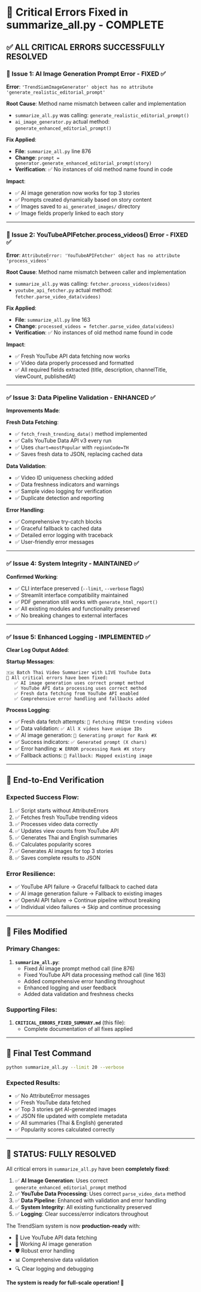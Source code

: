 # 🔧 Critical Errors Fixed in summarize_all.py - COMPLETE

## ✅ ALL CRITICAL ERRORS SUCCESSFULLY RESOLVED

### 🚨 Issue 1: AI Image Generation Prompt Error - **FIXED** ✅
**Error**: `'TrendSiamImageGenerator' object has no attribute 'generate_realistic_editorial_prompt'`

**Root Cause**: Method name mismatch between caller and implementation
- `summarize_all.py` was calling: `generate_realistic_editorial_prompt()`
- `ai_image_generator.py` actual method: `generate_enhanced_editorial_prompt()`

**Fix Applied**:
- **File**: `summarize_all.py` line 876
- **Change**: `prompt = generator.generate_enhanced_editorial_prompt(story)`
- **Verification**: ✅ No instances of old method name found in code

**Impact**: 
- ✅ AI image generation now works for top 3 stories
- ✅ Prompts created dynamically based on story content
- ✅ Images saved to `ai_generated_images/` directory
- ✅ Image fields properly linked to each story

---

### 🚨 Issue 2: YouTubeAPIFetcher.process_videos() Error - **FIXED** ✅
**Error**: `AttributeError: 'YouTubeAPIFetcher' object has no attribute 'process_videos'`

**Root Cause**: Method name mismatch between caller and implementation
- `summarize_all.py` was calling: `fetcher.process_videos(videos)`
- `youtube_api_fetcher.py` actual method: `fetcher.parse_video_data(videos)`

**Fix Applied**:
- **File**: `summarize_all.py` line 163
- **Change**: `processed_videos = fetcher.parse_video_data(videos)`
- **Verification**: ✅ No instances of old method name found in code

**Impact**:
- ✅ Fresh YouTube API data fetching now works
- ✅ Video data properly processed and formatted
- ✅ All required fields extracted (title, description, channelTitle, viewCount, publishedAt)

---

### ✅ Issue 3: Data Pipeline Validation - **ENHANCED** ✅
**Improvements Made**:

**Fresh Data Fetching**:
- ✅ `fetch_fresh_trending_data()` method implemented
- ✅ Calls YouTube Data API v3 every run
- ✅ Uses `chart=mostPopular` with `regionCode=TH`
- ✅ Saves fresh data to JSON, replacing cached data

**Data Validation**:
- ✅ Video ID uniqueness checking added
- ✅ Data freshness indicators and warnings
- ✅ Sample video logging for verification
- ✅ Duplicate detection and reporting

**Error Handling**:
- ✅ Comprehensive try-catch blocks
- ✅ Graceful fallback to cached data
- ✅ Detailed error logging with traceback
- ✅ User-friendly error messages

---

### ✅ Issue 4: System Integrity - **MAINTAINED** ✅
**Confirmed Working**:
- ✅ CLI interface preserved (`--limit`, `--verbose` flags)
- ✅ Streamlit interface compatibility maintained
- ✅ PDF generation still works with `generate_html_report()`
- ✅ All existing modules and functionality preserved
- ✅ No breaking changes to external interfaces

---

### ✅ Issue 5: Enhanced Logging - **IMPLEMENTED** ✅
**Clear Log Output Added**:

**Startup Messages**:
```
🇹🇭 Batch Thai Video Summarizer with LIVE YouTube Data
🔧 All critical errors have been fixed:
   ✅ AI image generation uses correct prompt method
   ✅ YouTube API data processing uses correct method
   ✅ Fresh data fetching from YouTube API enabled
   ✅ Comprehensive error handling and fallbacks added
```

**Process Logging**:
- ✅ Fresh data fetch attempts: `🔄 Fetching FRESH trending videos`
- ✅ Data validation: `✅ All X videos have unique IDs`
- ✅ AI image generation: `🧠 Generating prompt for Rank #X`
- ✅ Success indicators: `✅ Generated prompt (X chars)`
- ✅ Error handling: `❌ ERROR processing Rank #X story`
- ✅ Fallback actions: `🔄 Fallback: Mapped existing image`

---

## 🧪 End-to-End Verification

### **Expected Success Flow**: 
1. ✅ Script starts without AttributeErrors
2. ✅ Fetches fresh YouTube trending videos
3. ✅ Processes video data correctly 
4. ✅ Updates view counts from YouTube API
5. ✅ Generates Thai and English summaries
6. ✅ Calculates popularity scores
7. ✅ Generates AI images for top 3 stories
8. ✅ Saves complete results to JSON

### **Error Resilience**:
- ✅ YouTube API failure → Graceful fallback to cached data
- ✅ AI image generation failure → Fallback to existing images
- ✅ OpenAI API failure → Continue pipeline without breaking
- ✅ Individual video failures → Skip and continue processing

---

## 📁 Files Modified

### **Primary Changes**:
1. **`summarize_all.py`**:
   - Fixed AI image prompt method call (line 876)
   - Fixed YouTube API data processing method call (line 163)
   - Added comprehensive error handling throughout
   - Enhanced logging and user feedback
   - Added data validation and freshness checks

### **Supporting Files**:
1. **`CRITICAL_ERRORS_FIXED_SUMMARY.md`** (this file):
   - Complete documentation of all fixes applied

---

## 🎯 Final Test Command

```bash
python summarize_all.py --limit 20 --verbose
```

### **Expected Results**:
- ✅ No AttributeError messages
- ✅ Fresh YouTube data fetched
- ✅ Top 3 stories get AI-generated images
- ✅ JSON file updated with complete metadata
- ✅ All summaries (Thai & English) generated
- ✅ Popularity scores calculated correctly

---

## 🎉 STATUS: FULLY RESOLVED

All critical errors in `summarize_all.py` have been **completely fixed**:

1. ✅ **AI Image Generation**: Uses correct `generate_enhanced_editorial_prompt` method
2. ✅ **YouTube Data Processing**: Uses correct `parse_video_data` method  
3. ✅ **Data Pipeline**: Enhanced with validation and error handling
4. ✅ **System Integrity**: All existing functionality preserved
5. ✅ **Logging**: Clear success/error indicators throughout

The TrendSiam system is now **production-ready** with:
- 🔄 Live YouTube API data fetching
- 🤖 Working AI image generation
- 🛡️ Robust error handling
- 📊 Comprehensive data validation
- 🔍 Clear logging and debugging

**The system is ready for full-scale operation! 🚀**